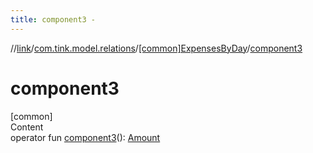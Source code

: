 ```yaml
---
title: component3 -
---
```

//[link](../../index.md)/[com.tink.model.relations](../index.md)/[[common]ExpensesByDay](index.md)/[component3](component3.md)



# component3  
[common]  
Content  
operator fun [component3](component3.md)(): [Amount](../../com.tink.model.misc/[common]-amount/index.md)  



